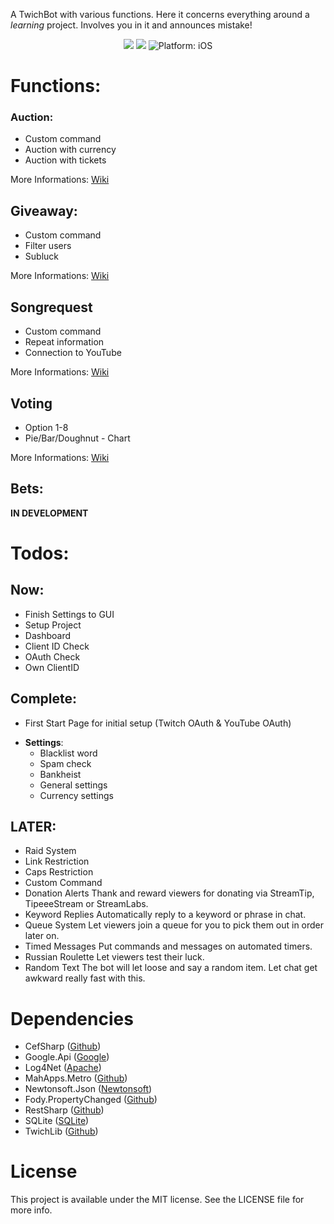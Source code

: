 A TwichBot with various functions. 
Here it concerns everything around a *learning* project. 
Involves you in it and announces mistake!

<p align="center">
<a href="https://ci.appveyor.com/project/Moerty/blackboxbot"><img src="https://ci.appveyor.com/api/projects/status/g40rcgxp6tyho0ki?svg=true" style="max-height: 300px;"></a>
<a href="https://www.microsoft.com/net"><img src="https://img.shields.io/badge/.NET%20Framework-4.5-orange.svg" style="max-height: 300px;"></a>
<img src="https://img.shields.io/badge/Platform-.NET-lightgrey.svg" style="max-height: 300px;" alt="Platform: iOS">
</p>

# Functions:
### Auction:
* Custom command
* Auction with currency
* Auction with tickets

More Informations: [Wiki](https://github.com/Moerty/AivaBot/wiki/Home:-Auction)

## Giveaway:
* Custom command
* Filter users
* Subluck

More Informations: [Wiki](https://github.com/Moerty/AivaBot/wiki/Home:-Giveaway)

## Songrequest
* Custom command
* Repeat information
* Connection to YouTube

More Informations: [Wiki](https://github.com/Moerty/AivaBot/wiki/Home:-Songrequest)

## Voting
* Option 1-8
* Pie/Bar/Doughnut - Chart

More Informations: [Wiki](https://github.com/Moerty/AivaBot/wiki/Home:-Voting)

## Bets:
**IN DEVELOPMENT**

# Todos:
## Now:
- Finish Settings to GUI
- Setup Project
- Dashboard
- Client ID Check
- OAuth Check
- Own ClientID

## Complete:
- First Start Page for initial setup (Twitch OAuth & YouTube OAuth)
* **Settings**:
	* Blacklist word
	* Spam check
	* Bankheist
	* General settings
	* Currency settings

## LATER:
- Raid System
- Link Restriction
- Caps Restriction
- Custom Command 
- Donation Alerts Thank and reward viewers for donating via StreamTip, TipeeeStream or StreamLabs.
- Keyword Replies Automatically reply to a keyword or phrase in chat.
- Queue System Let viewers join a queue for you to pick them out in order later on.
- Timed Messages Put commands and messages on automated timers.
- Russian Roulette Let viewers test their luck.
- Random Text The bot will let loose and say a random item. Let chat get awkward really fast with this.



# Dependencies

* CefSharp ([Github](https://github.com/cefsharp/CefSharp))
* Google.Api ([Google](https://developers.google.com/api-client-library/dotnet/))
* Log4Net ([Apache](http://logging.apache.org/log4net/))
* MahApps.Metro ([Github](https://github.com/MahApps/MahApps.Metro))
* Newtonsoft.Json ([Newtonsoft](http://www.newtonsoft.com/json))
* Fody.PropertyChanged ([Github](https://github.com/Fody/PropertyChanged))
* RestSharp ([Github](https://github.com/restsharp/RestSharp))
* SQLite ([SQLite](https://system.data.sqlite.org/index.html/doc/trunk/www/index.wiki))
* TwichLib ([Github](https://github.com/swiftyspiffy/TwitchLib))

# License

This project is available under the MIT license. See the LICENSE file for more info.
